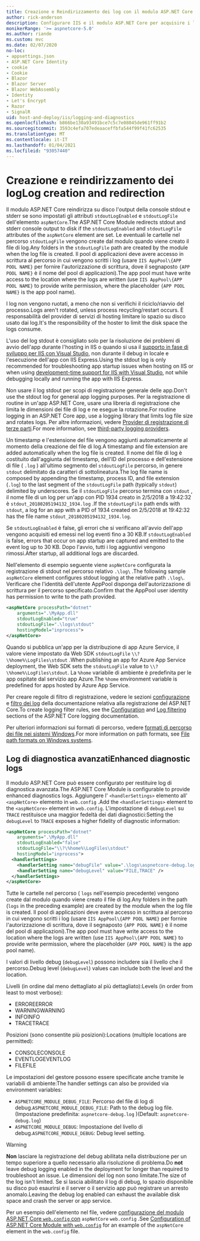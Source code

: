 ```yaml
---
title: Creazione e Reindirizzamento dei log con il modulo ASP.NET Core
author: rick-anderson
description: Configurare IIS e il modulo ASP.NET Core per acquisire i log e le informazioni di diagnostica.
monikerRange: '>= aspnetcore-5.0'
ms.author: riande
ms.custom: mvc
ms.date: 02/07/2020
no-loc:
- appsettings.json
- ASP.NET Core Identity
- cookie
- Cookie
- Blazor
- Blazor Server
- Blazor WebAssembly
- Identity
- Let's Encrypt
- Razor
- SignalR
uid: host-and-deploy/iis/logging-and-diagnostics
ms.openlocfilehash: b866be130a93491bce7c5c7e08045de961ff91b2
ms.sourcegitcommit: 3593c4efa707edeaaceffbfa544f99f41fc62535
ms.translationtype: MT
ms.contentlocale: it-IT
ms.lasthandoff: 01/04/2021
ms.locfileid: "93057440"
---
```

# <a name="log-creation-and-redirection"></a><span data-ttu-id="94333-103">Creazione e reindirizzamento dei log</span><span class="sxs-lookup"><span data-stu-id="94333-103">Log creation and redirection</span></span>

<span data-ttu-id="94333-104">Il modulo ASP.NET Core reindirizza su disco l'output della console stdout e stderr se sono impostati gli attributi `stdoutLogEnabled` e `stdoutLogFile` dell'elemento `aspNetCore`.</span><span class="sxs-lookup"><span data-stu-id="94333-104">The ASP.NET Core Module redirects stdout and stderr console output to disk if the `stdoutLogEnabled` and `stdoutLogFile` attributes of the `aspNetCore` element are set.</span></span> <span data-ttu-id="94333-105">Le eventuali le cartelle nel percorso `stdoutLogFile` vengono create dal modulo quando viene creato il file di log.</span><span class="sxs-lookup"><span data-stu-id="94333-105">Any folders in the `stdoutLogFile` path are created by the module when the log file is created.</span></span> <span data-ttu-id="94333-106">Il pool di applicazioni deve avere accesso in scrittura al percorso in cui vengono scritti i log (usare `IIS AppPool\{APP POOL NAME}` per fornire l'autorizzazione di scrittura, dove il segnaposto `{APP POOL NAME}` è il nome del pool di applicazioni).</span><span class="sxs-lookup"><span data-stu-id="94333-106">The app pool must have write access to the location where the logs are written (use `IIS AppPool\{APP POOL NAME}` to provide write permission, where the placeholder `{APP POOL NAME}` is the app pool name).</span></span>

<span data-ttu-id="94333-107">I log non vengono ruotati, a meno che non si verifichi il riciclo/riavvio del processo.</span><span class="sxs-lookup"><span data-stu-id="94333-107">Logs aren't rotated, unless process recycling/restart occurs.</span></span> <span data-ttu-id="94333-108">È responsabilità del provider di servizi di hosting limitare lo spazio su disco usato dai log.</span><span class="sxs-lookup"><span data-stu-id="94333-108">It's the responsibility of the hoster to limit the disk space the logs consume.</span></span>

<span data-ttu-id="94333-109">L'uso del log stdout è consigliato solo per la risoluzione dei problemi di avvio dell'app durante l'hosting in IIS o quando si usa il [supporto in fase di sviluppo per IIS con Visual Studio](xref:host-and-deploy/iis/development-time-iis-support), non durante il debug in locale e l'esecuzione dell'app con IIS Express.</span><span class="sxs-lookup"><span data-stu-id="94333-109">Using the stdout log is only recommended for troubleshooting app startup issues when hosting on IIS or when using [development-time support for IIS with Visual Studio](xref:host-and-deploy/iis/development-time-iis-support), not while debugging locally and running the app with IIS Express.</span></span>

<span data-ttu-id="94333-110">Non usare il log stdout per scopi di registrazione generale delle app.</span><span class="sxs-lookup"><span data-stu-id="94333-110">Don't use the stdout log for general app logging purposes.</span></span> <span data-ttu-id="94333-111">Per la registrazione di routine in un'app ASP.NET Core, usare una libreria di registrazione che limita le dimensioni dei file di log e ne esegue la rotazione.</span><span class="sxs-lookup"><span data-stu-id="94333-111">For routine logging in an ASP.NET Core app, use a logging library that limits log file size and rotates logs.</span></span> <span data-ttu-id="94333-112">Per altre informazioni, vedere [Provider di registrazione di terze parti](xref:fundamentals/logging/index#third-party-logging-providers).</span><span class="sxs-lookup"><span data-stu-id="94333-112">For more information, see [third-party logging providers](xref:fundamentals/logging/index#third-party-logging-providers).</span></span>

<span data-ttu-id="94333-113">Un timestamp e l'estensione del file vengono aggiunti automaticamente al momento della creazione del file di log.</span><span class="sxs-lookup"><span data-stu-id="94333-113">A timestamp and file extension are added automatically when the log file is created.</span></span> <span data-ttu-id="94333-114">Il nome del file di log è costituito dall'aggiunta del timestamp, dell'ID del processo e dell'estensione di file ( `.log` ) all'ultimo segmento del `stdoutLogFile` percorso, in genere `stdout` delimitato da caratteri di sottolineatura.</span><span class="sxs-lookup"><span data-stu-id="94333-114">The log file name is composed by appending the timestamp, process ID, and file extension (`.log`) to the last segment of the `stdoutLogFile` path (typically `stdout`) delimited by underscores.</span></span> <span data-ttu-id="94333-115">Se il `stdoutLogFile` percorso termina con `stdout` , il nome file di un log per un'app con PID 1934 creato in 2/5/2018 a 19:42:32 è `stdout_20180205194132_1934.log` .</span><span class="sxs-lookup"><span data-stu-id="94333-115">If the `stdoutLogFile` path ends with `stdout`, a log for an app with a PID of 1934 created on 2/5/2018 at 19:42:32 has the file name `stdout_20180205194132_1934.log`.</span></span>

<span data-ttu-id="94333-116">Se `stdoutLogEnabled` è false, gli errori che si verificano all'avvio dell'app vengono acquisiti ed emessi nel log eventi fino a 30 KB.</span><span class="sxs-lookup"><span data-stu-id="94333-116">If `stdoutLogEnabled` is false, errors that occur on app startup are captured and emitted to the event log up to 30 KB.</span></span> <span data-ttu-id="94333-117">Dopo l'avvio, tutti i log aggiuntivi vengono rimossi.</span><span class="sxs-lookup"><span data-stu-id="94333-117">After startup, all additional logs are discarded.</span></span>

<span data-ttu-id="94333-118">Nell'elemento di esempio seguente viene `aspNetCore` configurata la registrazione di stdout nel percorso relativo `.\log\` .</span><span class="sxs-lookup"><span data-stu-id="94333-118">The following sample `aspNetCore` element configures stdout logging at the relative path `.\log\`.</span></span> <span data-ttu-id="94333-119">Verificare che l'identità dell'utente AppPool disponga dell'autorizzazione di scrittura per il percorso specificato.</span><span class="sxs-lookup"><span data-stu-id="94333-119">Confirm that the AppPool user identity has permission to write to the path provided.</span></span>

```xml
<aspNetCore processPath="dotnet"
    arguments=".\MyApp.dll"
    stdoutLogEnabled="true"
    stdoutLogFile=".\logs\stdout"
    hostingModel="inprocess">
</aspNetCore>
```

<span data-ttu-id="94333-120">Quando si pubblica un'app per la distribuzione di app Azure Service, il valore viene impostato da Web SDK `stdoutLogFile` `\\?\%home%\LogFiles\stdout` .</span><span class="sxs-lookup"><span data-stu-id="94333-120">When publishing an app for Azure App Service deployment, the Web SDK sets the `stdoutLogFile` value to `\\?\%home%\LogFiles\stdout`.</span></span> <span data-ttu-id="94333-121">La `%home` variabile di ambiente è predefinita per le app ospitate dal servizio app Azure.</span><span class="sxs-lookup"><span data-stu-id="94333-121">The `%home` environment variable is predefined for apps hosted by Azure App Service.</span></span>

<span data-ttu-id="94333-122">Per creare regole di filtro di registrazione, vedere le sezioni [configurazione](xref:fundamentals/logging/index#log-filtering) e [filtro dei log](xref:fundamentals/logging/index#log-filtering) della documentazione relativa alla registrazione del ASP.NET Core.</span><span class="sxs-lookup"><span data-stu-id="94333-122">To create logging filter rules, see the [Configuration](xref:fundamentals/logging/index#log-filtering) and [Log filtering](xref:fundamentals/logging/index#log-filtering) sections of the ASP.NET Core logging documentation.</span></span>

<span data-ttu-id="94333-123">Per ulteriori informazioni sui formati di percorso, vedere [formati di percorso dei file nei sistemi Windows](/dotnet/standard/io/file-path-formats).</span><span class="sxs-lookup"><span data-stu-id="94333-123">For more information on path formats, see [File path formats on Windows systems](/dotnet/standard/io/file-path-formats).</span></span>

## <a name="enhanced-diagnostic-logs"></a><span data-ttu-id="94333-124">Log di diagnostica avanzati</span><span class="sxs-lookup"><span data-stu-id="94333-124">Enhanced diagnostic logs</span></span>

<span data-ttu-id="94333-125">Il modulo ASP.NET Core può essere configurato per restituire log di diagnostica avanzata.</span><span class="sxs-lookup"><span data-stu-id="94333-125">The ASP.NET Core Module is configurable to provide enhanced diagnostics logs.</span></span> <span data-ttu-id="94333-126">Aggiungere l' `<handlerSettings>` elemento all' `<aspNetCore>` elemento in `web.config` .</span><span class="sxs-lookup"><span data-stu-id="94333-126">Add the `<handlerSettings>` element to the `<aspNetCore>` element in `web.config`.</span></span> <span data-ttu-id="94333-127">L'impostazione di `debugLevel` su `TRACE` restituisce una maggior fedeltà dei dati diagnostici:</span><span class="sxs-lookup"><span data-stu-id="94333-127">Setting the `debugLevel` to `TRACE` exposes a higher fidelity of diagnostic information:</span></span>

```xml
<aspNetCore processPath="dotnet"
    arguments=".\MyApp.dll"
    stdoutLogEnabled="false"
    stdoutLogFile="\\?\%home%\LogFiles\stdout"
    hostingModel="inprocess">
  <handlerSettings>
    <handlerSetting name="debugFile" value=".\logs\aspnetcore-debug.log" />
    <handlerSetting name="debugLevel" value="FILE,TRACE" />
  </handlerSettings>
</aspNetCore>
```

<span data-ttu-id="94333-128">Tutte le cartelle nel percorso ( `logs` nell'esempio precedente) vengono create dal modulo quando viene creato il file di log.</span><span class="sxs-lookup"><span data-stu-id="94333-128">Any folders in the path (`logs` in the preceding example) are created by the module when the log file is created.</span></span> <span data-ttu-id="94333-129">Il pool di applicazioni deve avere accesso in scrittura al percorso in cui vengono scritti i log (usare `IIS AppPool\{APP POOL NAME}` per fornire l'autorizzazione di scrittura, dove il segnaposto `{APP POOL NAME}` è il nome del pool di applicazioni).</span><span class="sxs-lookup"><span data-stu-id="94333-129">The app pool must have write access to the location where the logs are written (use `IIS AppPool\{APP POOL NAME}` to provide write permission, where the placeholder `{APP POOL NAME}` is the app pool name).</span></span>

<span data-ttu-id="94333-130">I valori di livello debug (`debugLevel`) possono includere sia il livello che il percorso.</span><span class="sxs-lookup"><span data-stu-id="94333-130">Debug level (`debugLevel`) values can include both the level and the location.</span></span>

<span data-ttu-id="94333-131">Livelli (in ordine dal meno dettagliato al più dettagliato):</span><span class="sxs-lookup"><span data-stu-id="94333-131">Levels (in order from least to most verbose):</span></span>

* <span data-ttu-id="94333-132">ERRORE</span><span class="sxs-lookup"><span data-stu-id="94333-132">ERROR</span></span>
* <span data-ttu-id="94333-133">WARNING</span><span class="sxs-lookup"><span data-stu-id="94333-133">WARNING</span></span>
* <span data-ttu-id="94333-134">INFO</span><span class="sxs-lookup"><span data-stu-id="94333-134">INFO</span></span>
* <span data-ttu-id="94333-135">TRACE</span><span class="sxs-lookup"><span data-stu-id="94333-135">TRACE</span></span>

<span data-ttu-id="94333-136">Posizioni (sono consentite più posizioni):</span><span class="sxs-lookup"><span data-stu-id="94333-136">Locations (multiple locations are permitted):</span></span>

* <span data-ttu-id="94333-137">CONSOLE</span><span class="sxs-lookup"><span data-stu-id="94333-137">CONSOLE</span></span>
* <span data-ttu-id="94333-138">EVENTLOG</span><span class="sxs-lookup"><span data-stu-id="94333-138">EVENTLOG</span></span>
* <span data-ttu-id="94333-139">FILE</span><span class="sxs-lookup"><span data-stu-id="94333-139">FILE</span></span>

<span data-ttu-id="94333-140">Le impostazioni del gestore possono essere specificate anche tramite le variabili di ambiente:</span><span class="sxs-lookup"><span data-stu-id="94333-140">The handler settings can also be provided via environment variables:</span></span>

* <span data-ttu-id="94333-141">`ASPNETCORE_MODULE_DEBUG_FILE`: Percorso del file di log di debug.</span><span class="sxs-lookup"><span data-stu-id="94333-141">`ASPNETCORE_MODULE_DEBUG_FILE`: Path to the debug log file.</span></span> <span data-ttu-id="94333-142">(Impostazione predefinita: `aspnetcore-debug.log` )</span><span class="sxs-lookup"><span data-stu-id="94333-142">(Default: `aspnetcore-debug.log`)</span></span>
* <span data-ttu-id="94333-143">`ASPNETCORE_MODULE_DEBUG`: Impostazione del livello di debug.</span><span class="sxs-lookup"><span data-stu-id="94333-143">`ASPNETCORE_MODULE_DEBUG`: Debug level setting.</span></span>

> [!WARNING]
> <span data-ttu-id="94333-144">**Non** lasciare la registrazione del debug abilitata nella distribuzione per un tempo superiore a quello necessario alla risoluzione di problema.</span><span class="sxs-lookup"><span data-stu-id="94333-144">Do **not** leave debug logging enabled in the deployment for longer than required to troubleshoot an issue.</span></span> <span data-ttu-id="94333-145">Le dimensioni del log non sono limitate.</span><span class="sxs-lookup"><span data-stu-id="94333-145">The size of the log isn't limited.</span></span> <span data-ttu-id="94333-146">Se si lascia abilitato il log di debug, lo spazio disponibile su disco può esaurirsi e il server o il servizio app può registrare un arresto anomalo.</span><span class="sxs-lookup"><span data-stu-id="94333-146">Leaving the debug log enabled can exhaust the available disk space and crash the server or app service.</span></span>

<span data-ttu-id="94333-147">Per un esempio dell'elemento nel file, vedere [configurazione del modulo ASP.NET Core `web.config` con](xref:host-and-deploy/iis/web-config#configuration-of-aspnet-core-module-with-webconfig) `aspNetCore` `web.config` .</span><span class="sxs-lookup"><span data-stu-id="94333-147">See [Configuration of ASP.NET Core Module with `web.config`](xref:host-and-deploy/iis/web-config#configuration-of-aspnet-core-module-with-webconfig) for an example of the `aspNetCore` element in the `web.config` file.</span></span>
